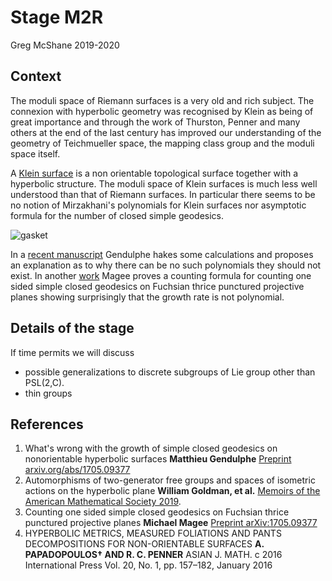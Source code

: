 # Stage M2R

Greg McShane 2019-2020


## Context

The moduli space of Riemann surfaces is a very old and rich subject.
The connexion with hyperbolic geometry was recognised by Klein as
being of great importance and through the work of Thurston, Penner
and many others at the end of the last century has improved our 
understanding of the geometry of Teichmueller space, the mapping class group
and the moduli space itself.

A [Klein surface](https://en.wikipedia.org/wiki/Klein_surface) is a non orientable topological surface 
together with a hyperbolic structure. The moduli space 
of Klein surfaces is much less well understood than that of Riemann surfaces.
In particular there seems to be no notion of Mirzakhani's polynomials for Klein 
surfaces nor asymptotic formula for the number of closed simple geodesics.


![gasket](https://upload.wikimedia.org/wikipedia/commons/e/e6/Apollonian_gasket.svg)

In a [recent manuscript](https://arxiv.org/abs/1706.08798) Gendulphe 
hakes some calculations and proposes an explanation as to why there can be no 
such polynomials they should not exist. In another [work](https://arxiv.org/abs/1705.09377)
Magee proves a counting formula for counting one sided simple closed geodesics
on Fuchsian thrice punctured projective planes showing surprisingly that the 
growth rate is not polynomial.


## Details of the stage


If time permits we will discuss
- possible generalizations to discrete subgroups of Lie group other than PSL(2,C).
- thin groups 


## References

1. What's wrong with the growth of simple closed geodesics on nonorientable hyperbolic surfaces **Matthieu Gendulphe**
[Preprint arxiv.org/abs/1705.09377](https://arxiv.org/abs/1705.09377)
1.  Automorphisms of two-generator free groups and spaces of isometric actions on the hyperbolic plane
**William Goldman, et al.** [Memoirs of the American Mathematical Society 2019](https://arxiv.org/abs/1509.03790).
1. Counting one sided simple closed geodesics on Fuchsian thrice punctured projective planes **Michael Magee**
[Preprint 	arXiv:1705.09377](https://arxiv.org/abs/1705.09377)
1. HYPERBOLIC METRICS, MEASURED FOLIATIONS AND PANTS DECOMPOSITIONS FOR NON-ORIENTABLE SURFACES
**A. PAPADOPOULOS† AND R. C. PENNER** ASIAN J. MATH. c 2016 International Press
Vol. 20, No. 1, pp. 157–182, January 2016
